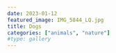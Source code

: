 ```yaml
---
date: 2023-01-12
featured_image: IMG_5844_LQ.jpg
title: Dogs
categories: ["animals", "nature"]
#type: gallery
---
```

